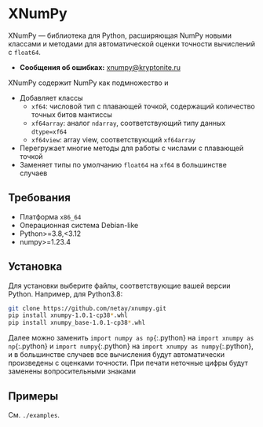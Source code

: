 # XNumPy

XNumPy &mdash; библиотека для Python, расширяющая NumPy новыми классами и методами для автоматической оценки точности вычислений с `float64`.
- **Сообщения об ошибках:** xnumpy@kryptonite.ru

XNumPy содержит NumPy как подмножество и
- Добавляет классы
  - `xf64`: числовой тип с плавающей точкой, содержащий количество точных битов мантиссы
  - `xf64array`: аналог `ndarray`, соответствующий типу данных `dtype=xf64`
  - `xf64view`: array view, соответствующий `xf64array`
- Перегружает многие методы для работы с числами с плавающей точкой
- Заменяет типы по умолчанию `float64` на `xf64` в большинстве случаев

Требования
----------------------

* Платформа `x86_64`
* Операционная система Debian-like
* Python>=3.8,<3.12
* numpy>=1.23.4

Установка
----------------------

Для установки выберите файлы, соответствующие вашей версии Python.
Например, для Python3.8:
```bash 
git clone https://github.com/netay/xnumpy.git
pip install xnumpy-1.0.1-cp38*.whl
pip install xnumpy_base-1.0.1-cp38*.whl
```

Далее можно заменить `import numpy as np`{:.python} на `import xnumpy as np`{:.python}
и `import numpy`{:.python} на `import xnumpy as numpy`{:.python},
и в большинстве случаев все вычисления будут автоматически произведены
с оценками точности.
При печати неточные цифры будут заменены вопросительными знаками

Примеры
----------------------

См. `./examples`.

